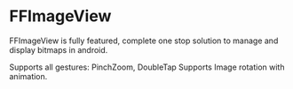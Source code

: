 # FFImageView
FFImageView is fully featured, complete one stop solution to manage and display bitmaps in android.

Supports all gestures: PinchZoom, DoubleTap
Supports Image rotation with animation.
